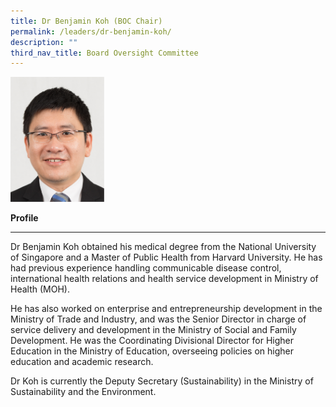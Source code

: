 ```yaml
---
title: Dr Benjamin Koh (BOC Chair)
permalink: /leaders/dr-benjamin-koh/
description: ""
third_nav_title: Board Oversight Committee
---
```

<img style="width:150px" src="/images/Leaders/dr%20benjamin%20koh.png">
	
	
**Profile**

* * *

Dr Benjamin Koh obtained his medical degree from the National University of Singapore and a Master of Public Health from Harvard University. He has had previous experience handling communicable disease control, international health relations and health service development in Ministry of Health (MOH).

He has also worked on enterprise and entrepreneurship development in the Ministry of Trade and Industry, and was the Senior Director in charge of service delivery and development in the Ministry of Social and Family Development. He was the Coordinating Divisional Director for Higher Education in the Ministry of Education, overseeing policies on higher education and academic research.

Dr Koh is currently the Deputy Secretary (Sustainability) in the Ministry of Sustainability and the Environment.